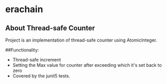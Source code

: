 # erachain

## About Thread-safe Counter
Project is an implementation of thread-safe counter using AtomicInteger. 

##Functionality:
* Thread-safe increment
* Setting the Max value for counter after exceeding which it's set back to zero
* Covered by the junit5 tests.
